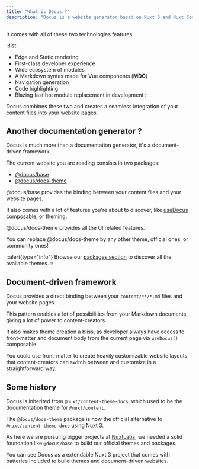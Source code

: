 ```yaml
---
title: "What is Docus ?"
description: "Docus is a website generator based on Nuxt 3 and Nuxt Content."
---
```


It comes with all of these two technologies features:

::list

- Edge and Static rendering
- First-class developer experience
- Wide ecosystem of modules
- A Markdown syntax made for Vue components (**MDC**)
- Navigation generation
- Code highlighting
- Blazing fast hot module replacement in development
::

Docus combines these two and creates a seamless integration of your content files into your website pages.

## Another documentation generator ?

Docus is much more than a documentation generator, it's a document-driven framework.

The current website you are reading consists in two packages:

- [@docus/base]()
- [@docus/docs-theme]()

@docus/base provides the binding between your content files and your website pages.

It also comes with a lot of features you're about to discover, like [useDocus composable](), or [theming]().

@docus/docs-theme provides all the UI related features.

You can replace @docus/docs-theme by any other theme, official ones, or community ones!

::alert{type="info"}
Browse our [packages section](/packages/docs/features) to discover all the available themes.
::

## Document-driven framework

Docus provides a direct binding between your `content/**/*.md` files and your website pages.

This pattern enables a lot of possibilities from your Markdown documents, giving a lot of power to content-creators.

It also makes theme creation a bliss, as developer always have access to front-matter and document body from the current page via `useDocus()` composable.

You could use front-matter to create heavily customizable website layouts that content-creators can switch between and customize in a straightforward way.

## Some history

Docus is inherited from `@nuxt/content-theme-docs`, which used to be the documentation theme for `@nuxt/content`.

The `@docus/docs-theme` package is now the official alternative to `@nuxt/content-theme-docs` using Nuxt 3.

As here we are pursuing bigger projects at [NuxtLabs](https://nuxtlabs.com), we needed a solid foundation like `@docus/base` to build our official themes and packages.

You can see Docus as a extendable Nuxt 3 project that comes with batteries included to build themes and document-driven websites.
